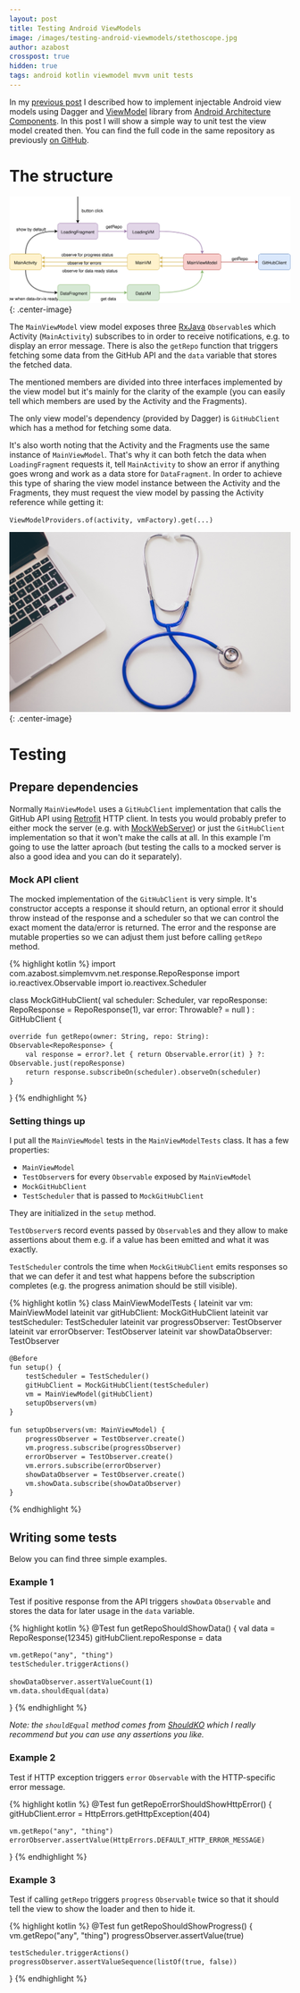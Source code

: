 ```yaml
---
layout: post
title: Testing Android ViewModels
image: /images/testing-android-viewmodels/stethoscope.jpg
author: azabost
crosspost: true
hidden: true
tags: android kotlin viewmodel mvvm unit tests
---
```


In my [previous post](https://brightinventions.pl/blog/injectable-android-viewmodels/) I described how to implement injectable Android view models using Dagger and [ViewModel](https://developer.android.com/topic/libraries/architecture/viewmodel.html) library from [Android Architecture Components](https://developer.android.com/topic/libraries/architecture/index.html). In this post I will show a simple way to unit test the view model created then. You can find the full code in the same repository as previously [on GitHub](https://github.com/azabost/simple-mvvm-example).

# The structure #

![Structure](/images/testing-android-viewmodels/structure.svg){: .center-image}

The `MainViewModel` view model exposes three [RxJava](https://github.com/ReactiveX/RxJava) `Observable`s which Activity (`MainActivity`) subscribes to in order to receive notifications, e.g. to display an error message. There is also the `getRepo` function that triggers fetching some data from the GitHub API and the `data` variable that stores the fetched data.

The mentioned members are divided into three interfaces implemented by the view model but it's mainly for the clarity of the example (you can easily tell which members are used by the Activity and the Fragments).

The only view model's dependency (provided by Dagger) is `GitHubClient` which has a method for fetching some data.

It's also worth noting that the Activity and the Fragments use the same instance of `MainViewModel`. That's why it can both fetch the data when `LoadingFragment` requests it, tell `MainActivity` to show an error if anything goes wrong and work as a data store for `DataFragment`. In order to achieve this type of sharing the view model instance between the Activity and the Fragments, they must request the view model by passing the Activity reference while getting it:

`ViewModelProviders.of(activity, vmFactory).get(...)`

![Stethoscope](/images/testing-android-viewmodels/stethoscope.jpg){: .center-image}

# Testing #

## Prepare dependencies ##

Normally `MainViewModel` uses a `GitHubClient` implementation that calls the GitHub API using [Retrofit](https://github.com/square/retrofit) HTTP client. In tests you would probably prefer to either mock the server (e.g. with [MockWebServer](https://github.com/square/okhttp/tree/master/mockwebserver)) or just the `GitHubClient` implementation so that it won't make the calls at all. In this example I'm going to use the latter aproach (but testing the calls to a mocked server is also a good idea and you can do it separately).

### Mock API client ###

The mocked implementation of the `GitHubClient` is very simple. It's constructor accepts a response it should return, an optional error it should throw instead of the response and a scheduler so that we can control the exact moment the data/error is returned. The error and the response are mutable properties so we can adjust them just before calling `getRepo` method.

{% highlight kotlin %}
import com.azabost.simplemvvm.net.response.RepoResponse
import io.reactivex.Observable
import io.reactivex.Scheduler

class MockGitHubClient(
        val scheduler: Scheduler,
        var repoResponse: RepoResponse = RepoResponse(1),
        var error: Throwable? = null
) : GitHubClient {

    override fun getRepo(owner: String, repo: String): Observable<RepoResponse> {
        val response = error?.let { return Observable.error(it) } ?: Observable.just(repoResponse)
        return response.subscribeOn(scheduler).observeOn(scheduler)
    }
}
{% endhighlight %}

### Setting things up ###

I put all the `MainViewModel` tests in the `MainViewModelTests` class. It has a few properties:

* `MainViewModel`
* `TestObserver`s for every `Observable` exposed by `MainViewModel`
* `MockGitHubClient`
* `TestScheduler` that is passed to `MockGitHubClient`

They are initialized in the `setup` method.

`TestObserver`s record events passed by `Observable`s and they allow to make assertions about them e.g. if a value has been emitted and what it was exactly.

`TestScheduler` controls the time when `MockGitHubClient` emits responses so that we can defer it and test what happens before the subscription completes (e.g. the progress animation should be still visible).

{% highlight kotlin %}
class MainViewModelTests {
    lateinit var vm: MainViewModel
    lateinit var gitHubClient: MockGitHubClient
    lateinit var testScheduler: TestScheduler
    lateinit var progressObserver: TestObserver<Boolean>
    lateinit var errorObserver: TestObserver<Int>
    lateinit var showDataObserver: TestObserver<Unit>

    @Before
    fun setup() {
        testScheduler = TestScheduler()
        gitHubClient = MockGitHubClient(testScheduler)
        vm = MainViewModel(gitHubClient)
        setupObservers(vm)
    }

    fun setupObservers(vm: MainViewModel) {
        progressObserver = TestObserver.create()
        vm.progress.subscribe(progressObserver)
        errorObserver = TestObserver.create()
        vm.errors.subscribe(errorObserver)
        showDataObserver = TestObserver.create()
        vm.showData.subscribe(showDataObserver)
    }
{% endhighlight %}

## Writing some tests ##

Below you can find three simple examples.

### Example 1 ###

Test if positive response from the API triggers `showData` `Observable` and stores the data for later usage in the `data` variable.

{% highlight kotlin %}
@Test
fun getRepoShouldShowData() {
    val data = RepoResponse(12345)
    gitHubClient.repoResponse = data

    vm.getRepo("any", "thing")
    testScheduler.triggerActions()

    showDataObserver.assertValueCount(1)
    vm.data.shouldEqual(data)
}
{% endhighlight %}

_Note: the `shouldEqual` method comes from [ShouldKO](https://github.com/miensol/shouldko) which I really recommend but you can use any assertions you like._

### Example 2 ###

Test if HTTP exception triggers `error` `Observable` with the HTTP-specific error message.

{% highlight kotlin %}
@Test
fun getRepoErrorShouldShowHttpError() {
    gitHubClient.error = HttpErrors.getHttpException(404)

    vm.getRepo("any", "thing")
    errorObserver.assertValue(HttpErrors.DEFAULT_HTTP_ERROR_MESSAGE)
}
{% endhighlight %}

### Example 3 ###

Test if calling `getRepo` triggers `progress` `Observable` twice so that it should tell the view to show the loader and then to hide it.

{% highlight kotlin %}
@Test
fun getRepoShouldShowProgress() {
    vm.getRepo("any", "thing")
    progressObserver.assertValue(true)

    testScheduler.triggerActions()
    progressObserver.assertValueSequence(listOf(true, false))
}
{% endhighlight %}

